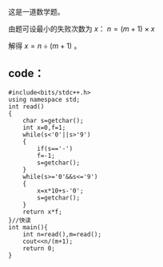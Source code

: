 这是一道数学题。

由题可设最小的失败次数为 $x$：
      $n = (m + 1) \times x$
    
解得 $x = n \div (m + 1)$ 。

## code：
```
#include<bits/stdc++.h>
using namespace std;
int read()
{
	char s=getchar();
	int x=0,f=1;
	while(s<'0'||s>'9')
	{
		if(s=='-')
		f=-1;
		s=getchar();
	}
	while(s>='0'&&s<='9')
	{
		x=x*10+s-'0';
		s=getchar();
	}
	return x*f;
}//快读
int main(){
	int n=read(),m=read();
	cout<<n/(m+1);
	return 0;
}

```
